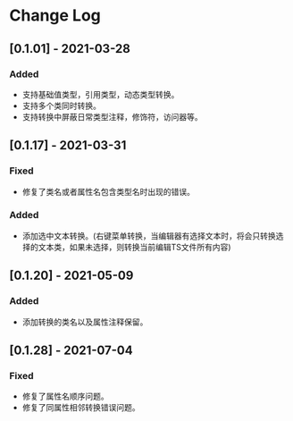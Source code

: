 # Change Log

## [0.1.01] - 2021-03-28
### Added
- 支持基础值类型，引用类型，动态类型转换。
- 支持多个类同时转换。
- 支持转换中屏蔽日常类型注释，修饰符，访问器等。

## [0.1.17] - 2021-03-31
### Fixed
- 修复了类名或者属性名包含类型名时出现的错误。
### Added
- 添加选中文本转换。(右键菜单转换，当编辑器有选择文本时，将会只转换选择的文本类，如果未选择，则转换当前编辑TS文件所有内容)

## [0.1.20] - 2021-05-09
### Added
- 添加转换的类名以及属性注释保留。

## [0.1.28] - 2021-07-04
### Fixed
- 修复了属性名顺序问题。
- 修复了同属性相邻转换错误问题。

[Unreleased]: https://github.com/olivierlacan/keep-a-changelog/compare/v1.0.0...HEAD
[1.0.0]: https://github.com/olivierlacan/keep-a-changelog/commit/1e0e5bf5bd739f85f566241922770169787a90d3
[0.3.0]: https://github.com/olivierlacan/keep-a-changelog/compare/v0.2.0...v0.3.0
[0.2.0]: https://github.com/olivierlacan/keep-a-changelog/compare/v0.1.0...v0.2.0
[0.1.0]: https://github.com/olivierlacan/keep-a-changelog/compare/v0.0.8...v0.1.0
[0.0.8]: https://github.com/olivierlacan/keep-a-changelog/compare/v0.0.7...v0.0.8
[0.0.7]: https://github.com/olivierlacan/keep-a-changelog/compare/v0.0.6...v0.0.7
[0.0.6]: https://github.com/olivierlacan/keep-a-changelog/compare/v0.0.5...v0.0.6
[0.0.5]: https://github.com/olivierlacan/keep-a-changelog/compare/v0.0.4...v0.0.5
[0.0.4]: https://github.com/olivierlacan/keep-a-changelog/compare/v0.0.3...v0.0.4
[0.0.3]: https://github.com/olivierlacan/keep-a-changelog/compare/v0.0.2...v0.0.3
[0.0.2]: https://github.com/olivierlacan/keep-a-changelog/compare/v0.0.1...v0.0.2
[0.0.1]: https://github.com/olivierlacan/keep-a-changelog/releases/tag/v0.0.1
